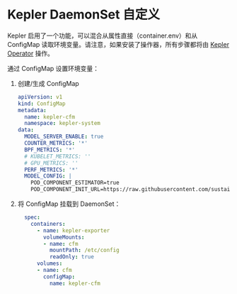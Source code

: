 # Kepler DaemonSet 自定义

Kepler 启用了一个功能，可以混合从属性直接（container.env）和从 ConfigMap
读取环境变量。请注意，如果安装了操作器，所有步骤都将由 [Kepler Operator](https://github.com/sustainable-computing-io/kepler-operator) 操作。

通过 ConfigMap 设置环境变量：

1. 创建/生成 ConfigMap

    ```yaml
    apiVersion: v1
    kind: ConfigMap
    metadata:
      name: kepler-cfm
      namespace: kepler-system
    data:
      MODEL_SERVER_ENABLE: true
      COUNTER_METRICS: '*'
      BPF_METRICS: '*'
      # KUBELET_METRICS: ''
      # GPU_METRICS: ''
      PERF_METRICS: '*'
      MODEL_CONFIG: |
        POD_COMPONENT_ESTIMATOR=true
        POD_COMPONENT_INIT_URL=https://raw.githubusercontent.com/sustainable-computing-io/kepler-model-server/main/tests/test_models/DynComponentPower/CgroupOnly/ScikitMixed.zip
    ```

2. 将 ConfigMap 挂载到 DaemonSet：

    ```yaml
      spec:
        containers:
          - name: kepler-exporter
            volumeMounts:
            - name: cfm
              mountPath: /etc/config
              readOnly: true
          volumes:
          - name: cfm
            configMap:
              name: kepler-cfm
    ```
